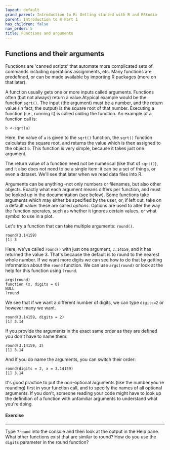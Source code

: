```yaml
---
layout: default
grand_parent: Introduction to R: Getting started with R and RStudio
parent: Introduction to R Part 1
has_children: false
nav_order: 5
title: Functions and arguments
---
```



## Functions and their arguments 

Functions are 'canned scripts' that automate more complicated sets of commands including operations assignments, etc. Many functions are predefined, or can be made available by importing R packages (more on that later). 

A function usually gets one or more inputs called arguments. Functions often (but not always) return a value.Atypical example would be the function `sqrt()`. The input (the argument) must be a number, and the return value (in fact, the output) is the square root of that number. Executing a function (i.e., running it) is called *calling* the function. An example of a function call is:

``` 
b <-sqrt(a) 
```

Here, the value of `a` is given to the `sqrt()` function, the `sqrt()` function calculates the square root, and returns the value which is then assigned to the object `b`. This function is very simple, because it takes just one argument.   

The return value of a function need not be numerical (like that of `sqrt()`), and it also does not need to be a single item: it can be a set of things, or even a dataset. We'll see that later when we read data files into R.    

Arguments can be anything -not only numbers or filenames, but also other objects. Exactly what each argument means differs per function, and must be looked up in the documentation (see below). Some functions take arguments which may either be specified by the user, or, if left out, take on a default value: these are called *options*. Options are used to alter the way the function operates, such as whether it ignores certain values, or what symbol to use in a plot. 

Let's try a function that can take multiple arguments: `round()`. 

```
round(3.14159) 
[1] 3 
```

Here, we've called `round()` with just one argument, `3.14159`, and it has returned the value 3. That's because the default is to round to the nearest whole number. If we want more digits we can see how to do that by getting information about the `round` function. We can use `args(round)` or look at the help for this function using `?round`. 

```
args(round) 
function (x, digits = 0) 
NULL 
?round
```
 
We see that if we want a different number of digits, we can type `digits=2` or however many we want. 

```
round(3.14159, digits = 2) 
[1] 3.14 
```

If you provide the arguments in the exact same order as they are defined you don't have to name them: 

```
round(3.14159, 2) 
[1] 3.14 
```

And if you do name the arguments, you can switch their order: 

```
round(digits = 2, x = 3.14159) 
[1] 3.14 
```

It's good practice to put the non-optional arguments (like the number you're rounding) first in your function call, and to specify the names of all optional arguments. If you don't, someone reading your code might have to look up the definition of a function with unfamiliar arguments to understand what you're doing. 

#### Exercise 
---

Type `?round` into the console and then look at the output in the Help pane. What other functions exist that are similar to round? How do you use the `digits` parameter in the round function? 


